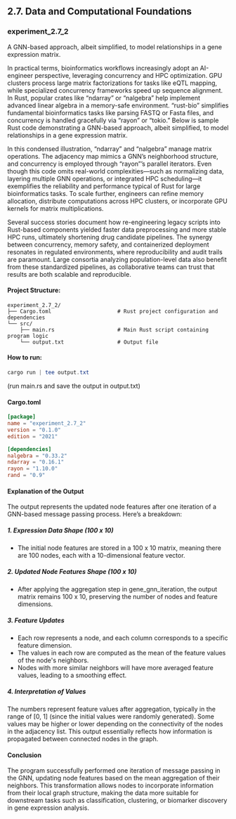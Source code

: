 ## 2.7. Data and Computational Foundations

### experiment_2.7_2

A GNN-based approach, albeit simplified, to model relationships in a gene expression matrix.

In practical terms, bioinformatics workflows increasingly adopt an AI-engineer perspective, leveraging concurrency and HPC optimization. GPU clusters process large matrix factorizations for tasks like eQTL mapping, while specialized concurrency frameworks speed up sequence alignment. In Rust, popular crates like “ndarray” or “nalgebra” help implement advanced linear algebra in a memory-safe environment. “rust-bio” simplifies fundamental bioinformatics tasks like parsing FASTQ or Fasta files, and concurrency is handled gracefully via “rayon” or “tokio.” Below is sample Rust code demonstrating a GNN-based approach, albeit simplified, to model relationships in a gene expression matrix.

In this condensed illustration, “ndarray” and “nalgebra” manage matrix operations. The adjacency map mimics a GNN’s neighborhood structure, and concurrency is employed through “rayon”’s parallel iterators. Even though this code omits real-world complexities—such as normalizing data, layering multiple GNN operations, or integrated HPC scheduling—it exemplifies the reliability and performance typical of Rust for large bioinformatics tasks. To scale further, engineers can refine memory allocation, distribute computations across HPC clusters, or incorporate GPU kernels for matrix multiplications.

Several success stories document how re-engineering legacy scripts into Rust-based components yielded faster data preprocessing and more stable HPC runs, ultimately shortening drug candidate pipelines. The synergy between concurrency, memory safety, and containerized deployment resonates in regulated environments, where reproducibility and audit trails are paramount. Large consortia analyzing population-level data also benefit from these standardized pipelines, as collaborative teams can trust that results are both scalable and reproducible.

#### Project Structure:

```plaintext
experiment_2.7_2/
├── Cargo.toml                     # Rust project configuration and dependencies
└── src/
    ├── main.rs                    # Main Rust script containing program logic
    └── output.txt                 # Output file
```

#### How to run:

```powershell
cargo run | tee output.txt
```

(run main.rs and save the output in output.txt)
  
#### Cargo.toml

```toml
[package]
name = "experiment_2.7_2"
version = "0.1.0"
edition = "2021"

[dependencies]
nalgebra = "0.33.2"
ndarray = "0.16.1"
rayon = "1.10.0"
rand = "0.9"

```

#### Explanation of the Output

The output represents the updated node features after one iteration of a GNN-based message passing process. Here’s a breakdown:

##### 1. Expression Data Shape (100 x 10)

* The initial node features are stored in a 100 x 10 matrix, meaning there are 100 nodes, each with a 10-dimensional feature vector.

##### 2. Updated Node Features Shape (100 x 10)

* After applying the aggregation step in gene_gnn_iteration, the output matrix remains 100 x 10, preserving the number of nodes and feature dimensions.

##### 3. Feature Updates

* Each row represents a node, and each column corresponds to a specific feature dimension.
* The values in each row are computed as the mean of the feature values of the node's neighbors.
* Nodes with more similar neighbors will have more averaged feature values, leading to a smoothing effect.

##### 4. Interpretation of Values

The numbers represent feature values after aggregation, typically in the range of [0, 1] (since the initial values were randomly generated).
Some values may be higher or lower depending on the connectivity of the nodes in the adjacency list.
This output essentially reflects how information is propagated between connected nodes in the graph.

#### Conclusion

The program successfully performed one iteration of message passing in the GNN, updating node features based on the mean aggregation of their neighbors. This transformation allows nodes to incorporate information from their local graph structure, making the data more suitable for downstream tasks such as classification, clustering, or biomarker discovery in gene expression analysis.



